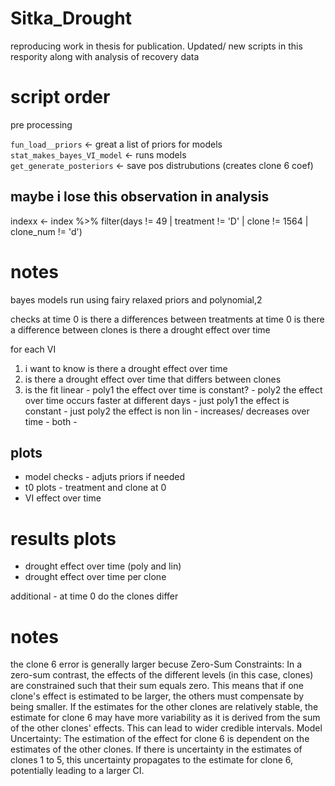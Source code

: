 # Sitka_Drought

reproducing work in thesis for publication. Updated/ new scripts in this respority along with analysis of recovery data


# script order
pre processing

`fun_load__priors` <- great a list of priors for models
`stat_makes_bayes_VI_model` <- runs models  
`get_generate_posteriors` <- save pos distrubutions (creates clone 6 coef)


## maybe i lose this observation in analysis
indexx <- index %>% filter(days != 49 | treatment != 'D' | clone != 1564 | clone_num != 'd')



# notes
bayes models run using fairy relaxed priors and polynomial,2  


checks 
at time 0 is there a differences between treatments
at time 0 is there a difference between clones 
is there a drought effect over time

for each VI
1. i want to know is there a drought effect over time
2. is there a drought effect over time that differs between clones
3. is the fit linear - poly1 the effect over time is constant?
                     - poly2 the effect over time occurs faster at different days
                     - just poly1 the effect is constant
                     - just poly2 the effect is non lin - increases/ decreases over time 
                     - both - 


## plots
- model checks - adjuts priors if needed
- t0 plots - treatment and clone at 0 
- VI effect over time

# results plots 
- drought effect over time (poly and lin)
- drought effect over time per clone

     


additional - at time 0 do the clones differ


# notes 
the clone 6 error is generally larger becuse 
Zero-Sum Constraints: In a zero-sum contrast, the effects of the different levels (in this case, clones) are constrained such that their sum equals zero. This means that if one clone's effect is estimated to be larger, the others must compensate by being smaller. If the estimates for the other clones are relatively stable, the estimate for clone 6 may have more variability as it is derived from the sum of the other clones' effects. This can lead to wider credible intervals.
Model Uncertainty: The estimation of the effect for clone 6 is dependent on the estimates of the other clones. If there is uncertainty in the estimates of clones 1 to 5, this uncertainty propagates to the estimate for clone 6, potentially leading to a larger CI.